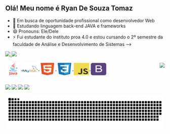 ## Olá! Meu nome é Ryan De Souza Tomaz

- 🔭 Em busca de oportunidade profissional como desenvolvedor Web
- 🌱 Estudando linguagem back-end JAVA e frameworks
- 😄 Pronouns: Ele/Dele
- ⚡ Fui estudante do instituto proa 4.0 e estou cursando o 2º semestre da faculdade de Análise e Desenvolvimento de Sistemas
-->

 <div>
  <a href="https://github.com/Ryan-STT">
  <img height="180em" src="https://github-readme-stats.vercel.app/api?username=Ryan-STT&show_icons=true&theme=dracula&include_all_commits=true&count_private=true"/>
  <img height="180em" src="https://github-readme-stats.vercel.app/api/top-langs/?username=Ryan-STT&layout=compact&langs_count=7&theme=dracula"/>
</div>
  
<div style="display: inline_block"><br>
  <img align="center" height="40" width="50" src="https://github.com/devicons/devicon/blob/master/icons/java/java-original-wordmark.svg">
  <img align="center" height="40" width="50" src="https://github.com/devicons/devicon/blob/master/icons/mysql/mysql-original-wordmark.svg">
  <img align="center" height="40" width="50" src="https://github.com/devicons/devicon/blob/master/icons/html5/html5-original.svg">
  <img align="center" height="40" width="50" src="https://github.com/devicons/devicon/blob/master/icons/css3/css3-original.svg">
  <img align="center" height="40" width="50" src="https://github.com/devicons/devicon/blob/master/icons/javascript/javascript-original.svg">
  <img align="center" height="40" width="50" src="https://github.com/devicons/devicon/blob/master/icons/bootstrap/bootstrap-plain.svg">
  <img align="right" src="https://i.picasion.com/pic91/670c552d9d9f6d48965c6e63a2cfcdda.gif">
  </div>
  
  ##
  
  <div>
  <a href="https://api.whatsapp.com/send?phone=5511974551685" target="_blank"><img src="https://img.shields.io/badge/WhatsApp-25D366?style=for-the-badge&logo=whatsapp&logoColor=white" target="_blank"></a>
   <a href = "mailto:ryantomaz1090@gmail.com"><img src="https://img.shields.io/badge/Gmail-D14836?style=for-the-badge&logo=gmail&logoColor=white" target="_blank"></a>
 	<a href="https://www.linkedin.com/in/ryan-souza/" target="_blank"><img src="https://img.shields.io/badge/LinkedIn-0077B5?style=for-the-badge&logo=linkedin&logoColor=white" target="_blank"></a>
 <a href="https://ryan-stt.github.io/Portifolio/" target="_blank"><img src="https://img.shields.io/badge/Blogger-FF5722?style=for-the-badge&logo=blogger&logoColor=white" target="_blank"></a> 
 
  ![Snake animation](https://github.com/Ryan-STT/Ryan-STT/blob/output/github-contribution-grid-snake.svg)
 
</div>
